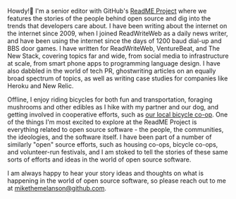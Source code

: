 Howdy!👋 I'm a senior editor with GitHub's [ReadME Project](https://github.com/readme) where we features the stories of the people behind open source and dig into the trends that developers care about. I have been writing about the internet on the internet since 2009, when I joined ReadWriteWeb as a daily news writer, and have been using the internet since the days of 1200 baud dial-up and BBS door games. I have written for ReadWriteWeb, VentureBeat, and The New Stack, covering topics far and wide, from social media to infrastructure at scale, from smart phone apps to programming language design. I have also dabbled in the world of tech PR, ghostwriting articles on an equally broad spectrum of topics, as well as writing case studies for companies like Heroku and New Relic. 

Offline, I enjoy riding bicycles for both fun and transportation, foraging mushrooms and other edibles as I hike with my partner and our dog, and getting involved in cooperative efforts, such as [our local bicycle co-op](http://bsbc.co). One of the things I'm most excited to explore at the ReadME Project is everything related to open source software - the people, the communities, the ideologies, and the software itself. I have been part of a number of similarly "open" source efforts, such as housing co-ops, bicycle co-ops, and volunteer-run festivals, and I am stoked to tell the stories of these same sorts of efforts and ideas in the world of open source software.

I am always happy to hear your story ideas and thoughts on what is happening in the world of open source software, so please reach out to me at [mikethemelanson@github.com](mailto:mikethemelanson@github.com).
<!--
**mikethemelanson/mikethemelanson** is a ✨ _special_ ✨ repository because its `README.md` (this file) appears on your GitHub profile.

Here are some ideas to get you started:

- 🔭 I’m currently working on ...
- 🌱 I’m currently learning ...
- 👯 I’m looking to collaborate on ...
- 🤔 I’m looking for help with ...
- 💬 Ask me about ...
- 📫 How to reach me: ...
- 😄 Pronouns: ...
- ⚡ Fun fact: ...
-->
